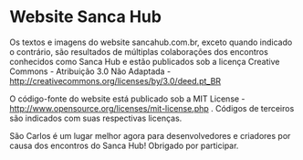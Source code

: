 # Website Sanca Hub

Os textos e imagens do website sancahub.com.br, exceto quando indicado o contrário, são resultados de múltiplas colaborações dos encontros conhecidos como Sanca Hub e estão publicados sob a licença Creative Commons - Atribuição 3.0 Não Adaptada - http://creativecommons.org/licenses/by/3.0/deed.pt_BR

O código-fonte do website está publicado sob a MIT License - http://www.opensource.org/licenses/mit-license.php . Códigos de terceiros são indicados com suas respectivas licenças.

São Carlos é um lugar melhor agora para desenvolvedores e criadores por causa dos encontros do Sanca Hub! Obrigado por participar.